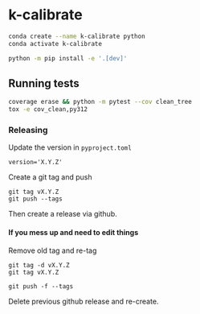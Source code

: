 # k-calibrate

```bash
conda create --name k-calibrate python
conda activate k-calibrate
```

```bash
python -m pip install -e '.[dev]'
```

## Running tests

```bash 
coverage erase && python -m pytest --cov clean_tree
tox -e cov_clean,py312
```

### Releasing

Update the version in `pyproject.toml`
```
version='X.Y.Z'
```

Create a git tag and push
```
git tag vX.Y.Z
git push --tags
```

Then create a release via github.

#### If you mess up and need to edit things

Remove old tag and re-tag
```
git tag -d vX.Y.Z
git tag vX.Y.Z

git push -f --tags
```

Delete previous github release and re-create.